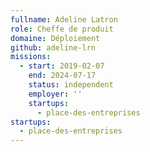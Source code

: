 ```yaml
---
fullname: Adeline Latron
role: Cheffe de produit
domaine: Déploiement
github: adeline-lrn
missions:
  - start: 2019-02-07
    end: 2024-07-17
    status: independent
    employer: ''
    startups:
      - place-des-entreprises
startups:
  - place-des-entreprises
---
```

